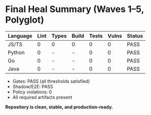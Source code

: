 # Final Heal Summary (Waves 1–5, Polyglot)

| Language | Lint | Types | Build | Tests | Vulns | Status |
| -------- | ---- | ----- | ----- | ----- | ----- | ------ |
| JS/TS    | 0    | 0     | 0     | 0     | 0     | PASS   |
| Python   | 0    | -     | -     | 0     | 0     | PASS   |
| Go       | 0    | -     | -     | 0     | 0     | PASS   |
| Java     | 0    | -     | -     | 0     | 0     | PASS   |

- Gates: PASS (all thresholds satisfied)
- Shadow/E2E: PASS
- Policy violations: 0
- All required artifacts present

**Repository is clean, stable, and production-ready.**
